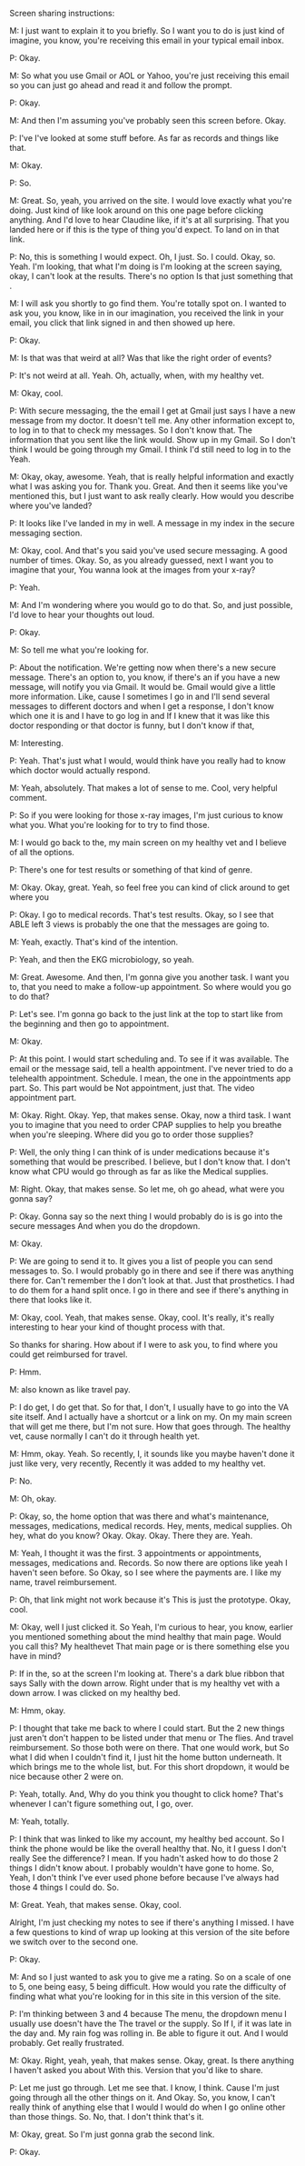 Screen sharing instructions: 

M: I just want to explain it to you briefly. So I want you to do is just kind of imagine, you know, you're receiving this email in your typical email inbox.

P: Okay.

M: So what you use Gmail or AOL or Yahoo, you're just receiving this email so you can just go ahead and read it and follow the prompt.

P: Okay.

M: And then I'm assuming you've probably seen this screen before. Okay.

P: I've I've looked at some stuff before. As far as records and things like that.

M: Okay.

P: So.

M: Great. So, yeah, you arrived on the site. I would love exactly what you're doing. Just kind of like look around on this one page before clicking anything. And I'd love to hear Claudine like, if it's at all surprising. That you landed here or if this is the type of thing you'd expect. To land on in that link.

P: No, this is something I would expect. Oh, I just. So. I could. Okay, so. Yeah. I'm looking, that what I'm doing is I'm looking at the screen saying, okay, I can't look at the results. There's no option Is that just something that . 

M: I will ask you shortly to go find them. You're totally spot on. I wanted to ask you, you know, like in in our imagination, you received the link in your email, you click that link signed in and then showed up here.

P: Okay.

M: Is that was that weird at all? Was that like the right order of events?

P: It's not weird at all. Yeah. Oh, actually, when, with my healthy vet.

M: Okay, cool.

P: With secure messaging, the the email I get at Gmail just says I have a new message from my doctor. It doesn't tell me. Any other information except to, to log in to that to check my messages. So I don't know that. The information that you sent like the link would. Show up in my Gmail. So I don't think I would be going through my Gmail. I think I'd still need to log in to the Yeah.

M: Okay, okay, awesome. Yeah, that is really helpful information and exactly what I was asking you for. Thank you. Great. And then it seems like you've mentioned this, but I just want to ask really clearly. How would you describe where you've landed?

P: It looks like I've landed in my in well. A message in my index in the secure messaging section.

M: Okay, cool. And that's you said you've used secure messaging. A good number of times. Okay. So, as you already guessed, next I want you to imagine that your, You wanna look at the images from your x-ray?

P: Yeah.

M: And I'm wondering where you would go to do that. So, and just possible, I'd love to hear your thoughts out loud.

P: Okay.

M: So tell me what you're looking for.

P: About the notification. We're getting now when there's a new secure message. There's an option to, you know, if there's an if you have a new message, will notify you via Gmail. It would be. Gmail would give a little more information. Like, cause I sometimes I go in and I'll send several messages to different doctors and when I get a response, I don't know which one it is and I have to go log in and If I knew that it was like this doctor responding or that doctor is funny, but I don't know if that,

M: Interesting. 

P: Yeah. That's just what I would, would think have you really had to know which doctor would actually respond.

M: Yeah, absolutely. That makes a lot of sense to me. Cool, very helpful comment.

P: So if you were looking for those x-ray images, I'm just curious to know what you. What you're looking for to try to find those.

M: I would go back to the, my main screen on my healthy vet and I believe of all the options.

P: There's one for test results or something of that kind of genre.

M: Okay. Okay, great. Yeah, so feel free you can kind of click around to get where you 

P: Okay. I go to medical records. That's test results. Okay, so I see that ABLE left 3 views is probably the one that the messages are going to.


M: Yeah, exactly. That's kind of the intention.


P: Yeah, and then the EKG microbiology, so yeah.

M: Great. Awesome. And then, I'm gonna give you another task. I want you to, that you need to make a follow-up appointment. So where would you go to do that?

P: Let's see. I'm gonna go back to the just link at the top to start like from the beginning and then go to appointment.

M: Okay.

P: At this point. I would start scheduling and. To see if it was available. The email or the message said, tell a health appointment. I've never tried to do a telehealth appointment. Schedule. I mean, the one in the appointments app part. So. This part would be Not appointment, just that. The video appointment part.

M: Okay. Right. Okay. Yep, that makes sense. Okay, now a third task. I want you to imagine that you need to order CPAP supplies to help you breathe when you're sleeping. Where did you go to order those supplies?

P: Well, the only thing I can think of is under medications because it's something that would be prescribed. I believe, but I don't know that. I don't know what CPU would go through as far as like the Medical supplies.

M: Right. Okay, that makes sense. So let me, oh go ahead, what were you gonna say?

P: Okay. Gonna say so the next thing I would probably do is is go into the secure messages And when you do the dropdown.

M: Okay.

P: We are going to send it to. It gives you a list of people you can send messages to. So. I would probably go in there and see if there was anything there for. Can't remember the I don't look at that. Just that prosthetics. I had to do them for a hand split once. I go in there and see if there's anything in there that looks like it.

M: Okay, cool. Yeah, that makes sense. Okay, cool. It's really, it's really interesting to hear your kind of thought process with that.

So thanks for sharing. How about if I were to ask you, to find where you could get reimbursed for travel.

P: Hmm.

M: also known as like travel pay.

P: I do get, I do get that. So for that, I don't, I usually have to go into the VA site itself. And I actually have a shortcut or a link on my. On my main screen that will get me there, but I'm not sure. How that goes through. The healthy vet, cause normally I can't do it through health yet.

M: Hmm, okay. Yeah. So recently, I, it sounds like you maybe haven't done it just like very, very recently, Recently it was added to my healthy vet.

P: No.

M: Oh, okay.

P: Okay, so, the home option that was there and what's maintenance, messages, medications, medical records. Hey, ments, medical supplies. Oh hey, what do you know? Okay. Okay. Okay. There they are. Yeah.

M: Yeah, I thought it was the first. 3 appointments or appointments, messages, medications and. Records. So now there are options like yeah I haven't seen before. So Okay, so I see where the payments are. I like my name, travel reimbursement.

P: Oh, that link might not work because it's This is just the prototype. Okay, cool.

M: Okay, well I just clicked it. So Yeah, I'm curious to hear, you know, earlier you mentioned something about the mind healthy that main page. Would you call this? My healthevet That main page or is there something else you have in mind?

P: If in the, so at the screen I'm looking at. There's a dark blue ribbon that says Sally with the down arrow. Right under that is my healthy vet with a down arrow. I was clicked on my healthy bed.

M: Hmm, okay.

P: I thought that take me back to where I could start. But the 2 new things just aren't don't happen to be listed under that menu or The flies. And travel reimbursement. So those both were on there. That one would work, but So what I did when I couldn't find it, I just hit the home button underneath. It which brings me to the whole list, but. For this short dropdown, it would be nice because other 2 were on.

P: Yeah, totally. And, Why do you think you thought to click home? That's whenever I can't figure something out, I go, over.

M: Yeah, totally.

P: I think that was linked to like my account, my healthy bed account. So I think the phone would be like the overall healthy that. No, it I guess I don't really See the difference? I mean. If you hadn't asked how to do those 2 things I didn't know about. I probably wouldn't have gone to home. So,
Yeah, I don't think I've ever used phone before because I've always had those 4 things I could do. So.

M: Great. Yeah, that makes sense. Okay, cool. 

Alright, I'm just checking my notes to see if there's anything I missed. I have a few questions to kind of wrap up looking at this version of the site before we switch over to the second one.

P: Okay.

M: And so I just wanted to ask you to give me a rating. So on a scale of one to 5, one being easy, 5 being difficult. How would you rate the difficulty of finding what what you're looking for in this site in this version of the site.

P: I'm thinking between 3 and 4 because The menu, the dropdown menu I usually use doesn't have the The travel or the supply. So If I, if it was late in the day and. My rain fog was rolling in. Be able to figure it out. And I would probably. Get really frustrated.

M: Okay. Right, yeah, yeah, that makes sense. Okay, great. Is there anything I haven't asked you about With this. Version that you'd like to share.

P: Let me just go through. Let me see that. I know, I think. Cause I'm just going through all the other things on it. And Okay. So, you know, I can't really think of anything else that I would I would do when I go online other than those things. So. No, that. I don't think that's it.

M: Okay, great. So I'm just gonna grab the second link.

P: Okay.







